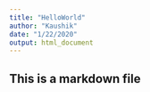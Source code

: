 ```yaml
---
title: "HelloWorld"
author: "Kaushik"
date: "1/22/2020"
output: html_document
---
```


## This is a markdown file